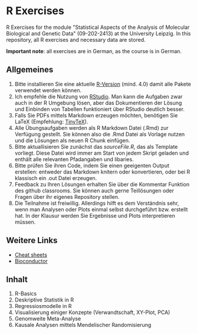 # R Exercises 

R Exercises for the module "Statistical Aspects of the Analysis of Molecular Biological and Genetic Data" (09-202-2413) at the University Leipzig. In this repository, all R exercises and necessary data are stored. 

**Important note**: all exercises are in German, as the course is in German. 

## Allgemeines

1) Bitte installieren Sie eine aktuelle [R-Version](https://www.r-project.org/) (mind. 4.0) damit alle Pakete verwendet werden können.
2) Ich empfehle die Nutzung von [RStudio](www.rstudio.com). Man kann die Aufgaben zwar auch in der R Umgebung lösen, aber das Dokumentieren der Lösung und Einbinden von Tabellen funktioniert über RStudio deutlich besser.
3) Falls Sie PDFs mittels Markdown erzeugen möchten, benötigen Sie LaTeX (Empfehlung: [TinyTeX](https://yihui.org/tinytex/)). 
4) Alle Übungsaufgaben werden als R Markdown Datei (.Rmd) zur Verfügung gestellt. Sie können also die .Rmd Datei als Vorlage nutzen und die Lösungen als neuen R Chunk einfügen.
5) Bitte aktuallisieren Sie zunächst das *sourceFile.R*, das als Template vorliegt. Diese Datei wird immer am Start von jedem Skript geladen und enthält alle relevanten Pfadangaben und libaries. 
6) Bitte prüfen Sie ihren Code, indem Sie einen geeigenten Output erstellen: entweder das Markdown knitern oder konvertieren, oder bei R klassisch ein .out Datei erzeugen.
7) Feedback zu Ihren Lösungen erhalten Sie über die Kommentar Funktion des github classrooms. Sie können auch gerne Teillösungen oder Fragen über ihr eigenes Repository stellen. 
8) Die Teilnahme ist freiwillig. Allerdings hilft es dem Verständnis sehr, wenn man Analysen oder Plots einmal selbst durchgeführt bzw. erstellt hat. In der Klausur werden Sie Ergebnisse und Plots interpretieren müssen.

## Weitere Links

* [Cheat sheets](https://www.rstudio.com/resources/cheatsheets/)
* [Bioconductor](https://www.bioconductor.org/) 

## Inhalt

1) R-Basics 
2) Deskriptive Statistik in R
3) Regressiosmodelle in R
4) Visualisierung einiger Konzepte (Verwandtschaft, XY-Plot, PCA)
5) Genomweite Meta-Analyse
6) Kausale Analysen mittels Mendelischer Randomisierung
